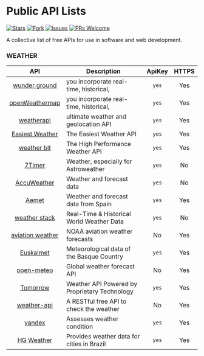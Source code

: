 # Public API Lists

[![Stars](https://img.shields.io/github/stars/alfa155518/API-s-collection-free?style=flat-square)](https://github.com/alfa155518/API-s-collection-free/stargazers)
[![Fork](https://img.shields.io/github/forks/alfa155518/API-s-collection-free?style=flat-square)](https://github.com/alfa155518/API-s-collection-free/fork)
[![Issues](https://img.shields.io/github/issues/alfa155518/API-s-collection-free?style=flat-square)](https://github.com/alfa155518/API-s-collection-free/issues/new)
[![PRs Welcome](https://img.shields.io/badge/PRs-welcome-brightgreen.svg?style=flat-square)](https://github.com/alfa155518/API-s-collection-free/pulls)

A collective list of free APIs for use in software and web development.



### WEATHER 

|                                            API                                             | Description                                 |   ApiKey | HTTPS |
| :----------------------------------------------------------------------------------------: | ------------------------------------------- | :------: | :---: |
|                  [wunder ground](https://www.wunderground.com/)                            | you incorporate real-time, historical,      |  `yes`   |  Yes  |
|                            [openWeathermap](https://openweathermap.org/)                   | you incorporate real-time, historical,      |  `yes`   |  Yes  |
|                               [weatherapi](https://www.weatherapi.com/)                    | ultimate weather and geolocation API        |  `yes`   |  Yes  |
|                             [Easiest Weather ](https://www.visualcrossing.com/weather-api) | The Easiest Weather API                     |  `yes`   |  Yes  |
|                              [weather bit](https://www.weatherbit.io/api/weather-current)  | The High Performance Weather API            |  `yes`   |  Yes  |
|                                 [7Timer](http://www.7timer.info/doc.php?lang=en)           | Weather, especially for Astroweather        |  `yes`   |  No   |
|                                [AccuWeather](https://developer.accuweather.com/apis)       | Weather and forecast data                   |  `yes`   |  No   |
|                               [Aemet](https://opendata.aemet.es/centrodedescargas/inicio)  | Weather and forecast data from Spain        |  `yes`   |  Yes  |
|                      [weather stack](https://weatherstack.com/)                            | Real-Time & Historical World Weather Data   |  `yes`   |  No   |
|                  [aviation weather](https://www.aviationweather.gov/dataserver)            | NOAA aviation weather forecasts             |   No     |  Yes  |
|                [Euskalmet](https://opendata.euskadi.eus/api-euskalmet/-/api-de-euskalmet/) | Meteorological data of the Basque Country   |  `yes`   |  Yes  |
|                 [open-meteo](https://open-meteo.com/)                                      | Global weather forecast API                 |    No    |  Yes  |
|                         [Tomorrow](https://docs.tomorrow.io/)                              |Weather API Powered by Proprietary Technology|   `yes`  |  Yes  |
|                          [weather-api](https://github.com/robertoduessmann/weather-api)    | 	A RESTful free API to check the weather    |    No    |  Yes  |
|                          [yandex](https://yandex.com/dev/weather/)                         | Assesses weather condition                  |   `yes`  |  Yes  |
|                            [HG Weather](https://hgbrasil.com/status/weather)               | Provides weather data for cities in Brazil  |   `yes`  |  Yes  |
